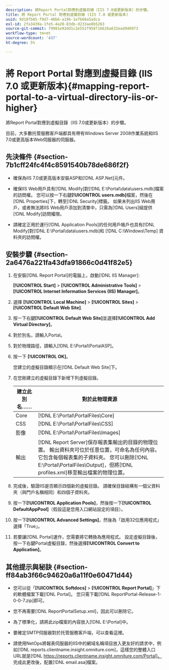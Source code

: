 ```yaml
---
description: 將Report Portal對應到虛擬目錄（IIS 7.0或更新版本）的步驟。
title: 將 Report Portal 對應到虛擬目錄 (IIS 7.0 或更新版本)
uuid: 9d18fb85-f9d7-48b6-a19b-1e7b68a5adca
exl-id: 2fa3439a-1fe5-4a20-83db-d233ae8b5263
source-git-commit: 79981e92dd1c2e552f958716626a632ead940973
workflow-type: tm+mt
source-wordcount: '437'
ht-degree: 5%

---
```


# 將 Report Portal 對應到虛擬目錄 (IIS 7.0 或更新版本){#mapping-report-portal-to-a-virtual-directory-iis-or-higher}

將Report Portal對應到虛擬目錄（IIS 7.0或更新版本）的步驟。

目前，大多數托管服務客戶端都具有帶有Windows Server 2008作業系統和IIS 7.0或更高版本Web伺服器的伺服器。

## 先決條件 {#section-7b1cff24fc4f4c8591540b78de686f2f}

* 確保為IIS 7.0或更高版本安裝ASP和[!DNL ASP.Net]元件。
* 確保IIS Web用戶具有[!DNL Modify]對[!DNL E:\Portal\data\users.mdb]檔案的訪問權。 您可以按一下右鍵&#x200B;**[!UICONTROL users.mdb]**&#x200B;檔案，然後在[!DNL Properties]下，轉至[!DNL Security]標籤。 如果未列出IIS Web用戶，或者無法將IIS Web用戶添加到清單中，只需為[!DNL Users]組提供[!DNL Modify]訪問權限。

* 請確定正用於運行[!DNL Application Pools]的任何用戶帳戶也具有[!DNL Modify]對[!DNL E:\Portal\data\users.mdb]和 [!DNL C:\Windows\Temp\] 資料夾的訪問權。

## 安裝步驟 {#section-2a6476a221fa43dfa91866c0d41f82e5}

1. 在安裝[!DNL Report Portal]的電腦上，啟動[!DNL IIS Manager]:

   **[!UICONTROL Start]** >  **[!UICONTROL Administrative Tools]** >  **[!UICONTROL Internet Information Services (IIS) Manager]**。

1. 選擇 **[!UICONTROL Local Machine]** > **[!UICONTROL Sites]** > **[!UICONTROL Default Web Site]**.

1. 按一下右鍵&#x200B;**[!UICONTROL Default Web Site]**&#x200B;並選擇&#x200B;**[!UICONTROL Add Virtual Directory]**。

1. 對於別名，請輸入Portal。
1. 對於物理路徑，請輸入[!DNL E:\Portal\PortalASP]。
1. 按一下 **[!UICONTROL OK]**。

   您建立的虛擬目錄顯示在[!DNL Default Web Site]下。

1. 在您剛建立的虛擬目錄下新增下列虛擬目錄。

   | 建立此別名…… | 對於此物理資源 |
   |---|---|
   | Core | [!DNL E:\Portal\PortalFiles\Core] |
   | CSS | [!DNL E:\Portal\PortalFiles\CSS] |
   | 影像 | [!DNL E:\Portal\PortalFiles\Images] |
   | 輸出 | [!DNL Report Server]保存報表集輸出的目錄的物理位置。 輸出資料夾可位於任意位置，可命名為任何內容。 它包含每個報表集的子資料夾。 您可以刪除[!DNL E:\Portal\PortalFiles\Output]，但將[!DNL profiles.xml]移至輸出檔案的物理位置。 |

1. 完成後，驗證IIS是否顯示四個新的虛擬目錄。 請確保目錄結構有一個父資料夾（與門戶名稱相同）和四個子資料夾。
1. 按一下&#x200B;**[!UICONTROL Application Pools]**，然後按一下&#x200B;**[!UICONTROL DefaultAppPool]**（假設這是您用入口網站設定的項目）。

1. 按一下&#x200B;**[!UICONTROL Advanced Settings]**，然後為「啟用32位應用程式」選擇「True」。
1. 若要讓[!DNL Portal]運作，您需要將它轉換為應用程式。 設定虛擬目錄後，按一下右鍵Portal虛擬目錄，然後選擇&#x200B;**[!UICONTROL Convert to Application]**。

## 其他提示與秘訣 {#section-ff84ab3f66c94620a6a11f0e60471d44}

* 您可以從「**[!UICONTROL Softdocs]** > **[!UICONTROL Report Portal]**」下的軟體檔案下載[!DNL Portal]。 您只需下載[!DNL ReportPortal-Release-1-0-0-7.zip]即可。

* 您不再需要[!DNL ReportPortalSetup.xml]，因此可以刪除它。
* 為了標準化，請將此zip檔案的內容放入[!DNL E:\Portal]中。
* 要確定SMTP伺服器對於托管服務客戶端，可以查看這裡。
* 請使用NetOps將報表伺服器的IIS中的網域名稱項目放入更友好的請求中，例如[!DNL reports.clientname.insight.omniture.com]，這樣您的整體入口URL就是[!DNL https://reports.clientname.insight.omniture.com/Portal]。 完成此更改後，配置[!DNL email.asa]檔案。
